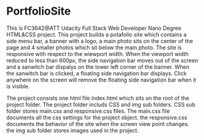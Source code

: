 # PortfolioSite
This is FC3642@ATT Udacity Full Stack Web Developer Nano Degree HTML&CSS project. This project builds a potafolio site which contains a side menu bar, a banner with a logo, a main photo sits on the center of the page and 4 smaller photos which sit below the main photo. The site is responsive with respect to the wiewport width. When the viewport width reduced to less than 600px, the side navigation bar moves out of the screen and a sanwitch bar dispalys on the lower left corner of the banner. When the sanwitch bar is clicked, a floating side navigation bar displays. Click anywhere on the screen will remove the floating side navigation bar when it is visible.

The project consists one html file index.html which sits on the root of the project folder. The project folder includs CSS and img sub folders. CSS sub folder stores main.css and responsive.css files. The main.css file documents all the css settings for the project object. the responsive.css documents the behavior of the site when the screen view point changes. the img sub folder stores images used in the project. 
